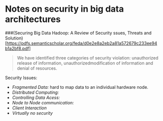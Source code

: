 # Notes on security in big data architectures

###(Securing Big Data Hadoop: A Review of Security ssues, Threats and Solution)[https://pdfs.semanticscholar.org/feda/d0e2e8a2eb2a81a572679c233ee94b1a2bf8.pdf]
> We have identified three categories of security violation: unauthorized release of information, unauthorizedmodification of information and denial of resources. 

Security Issues:
* *Fragmented Data:* hard to map data to an individual hardware node. 
* *Distributed Computing:* 
* *Controlling Data Acess:*
* *Node to Node communication:* 
* *Client Interaction*
* *Virtually no security*


